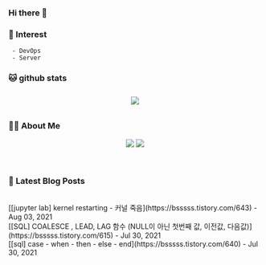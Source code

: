 
### Hi there 👋   

### 📖   Interest   
     - DevOps   
     - Server  

###  🐱 github stats  

<div id="main" align="center">
    <img src="https://github-readme-stats.vercel.app/api?username=qpyu66&hide=stars,contribs&count_private=true&show_icons=true"
        style="height: auto; margin-left: 20px; margin-right: 20px; padding: 10px;"/>
</div>

###  💁‍♀️ About Me  
<p align="center">
    <a href="https://bsssss.tistory.com/"><img src="https://img.shields.io/badge/Blog-FF5722?style=flat-square&logo=Blogger&logoColor=white"/></a>
    <a href="mailto:qpyu66@gmail.com"><img src="https://img.shields.io/badge/Gmail-d14836?style=flat-square&logo=Gmail&logoColor=white&link=qpyu66@gmail.com"/></a>
</p>

<br>

### 📕 Latest Blog Posts   
<br>
[[jupyter lab] kernel restarting - 커널 죽음](https://bsssss.tistory.com/643) - Aug 03, 2021<br>
[[SQL] COALESCE , LEAD, LAG 함수 (NULL이 아닌 첫번째 값, 이전값, 다음값)](https://bsssss.tistory.com/615) - Jul 30, 2021<br>
[[sql] case - when - then - else - end](https://bsssss.tistory.com/640) - Jul 30, 2021<br>
